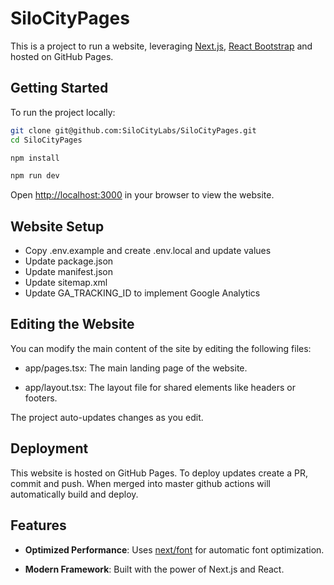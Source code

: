 # SiloCityPages

This is a project to run a website, leveraging [Next.js](https://nextjs.org/), [React Bootstrap](https://react-bootstrap.netlify.app/) and hosted on GitHub Pages.

## Getting Started

To run the project locally:

```bash
git clone git@github.com:SiloCityLabs/SiloCityPages.git
cd SiloCityPages
```

```bash
npm install
```

```bash
npm run dev
```

Open [http://localhost:3000](http://localhost:3000) in your browser to view the website.

## Website Setup

- Copy .env.example and create .env.local and update values
- Update package.json
- Update manifest.json
- Update sitemap.xml
- Update GA_TRACKING_ID to implement Google Analytics

## Editing the Website

You can modify the main content of the site by editing the following files:

- app/pages.tsx: The main landing page of the website.

- app/layout.tsx: The layout file for shared elements like headers or footers.

The project auto-updates changes as you edit.

## Deployment

This website is hosted on GitHub Pages. To deploy updates create a PR, commit and push. When merged into master github actions will automatically build and deploy.

## Features

- **Optimized Performance**: Uses [next/font](https://nextjs.org/docs/basic-features/font-optimization) for automatic font optimization.

- **Modern Framework**: Built with the power of Next.js and React.
